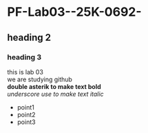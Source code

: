 # PF-Lab03--25K-0692-
## heading 2
### heading 3
this is lab 03
<br/>
we are studying github
<br/>
**double asterik to make text bold**
<br/>
_underscore use to make text italic_
<br/>
- point1
- point2
- point3

